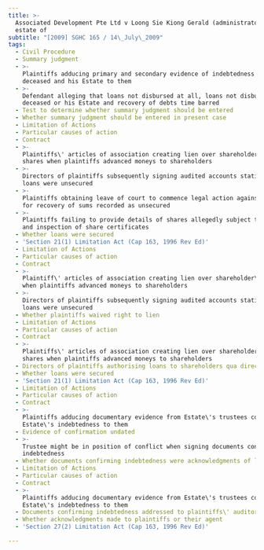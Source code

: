 ```yaml
---
title: >-
  Associated Development Pte Ltd v Loong Sie Kiong Gerald (administrator of the
  estate of
subtitle: "[2009] SGHC 165 / 14\_July\_2009"
tags:
  - Civil Procedure
  - Summary judgment
  - >-
    Plaintiffs adducing primary and secondary evidence of indebtedness of
    deceased and his Estate to them
  - >-
    Defendant alleging that loans not disbursed at all, loans not disbursed to
    deceased or his Estate and recovery of debts time barred
  - Test to determine whether summary judgment should be entered
  - Whether summary judgment should be entered in present case
  - Limitation of Actions
  - Particular causes of action
  - Contract
  - >-
    Plaintiffs\' articles of association creating lien over shareholder\'s
    shares when plaintiffs advanced moneys to shareholders
  - >-
    Directors of plaintiffs subsequently signing audited accounts stating that
    loans were unsecured
  - >-
    Plaintiffs obtaining leave of court to commence legal action against Estate
    for recovery of sums recorded as unsecured
  - >-
    Plaintiffs failing to provide details of shares allegedly subject to lien
    and inspection of share certificates
  - Whether loans were secured
  - 'Section 21(1) Limitation Act (Cap 163, 1996 Rev Ed)'
  - Limitation of Actions
  - Particular causes of action
  - Contract
  - >-
    Plaintiff\' articles of association creating lien over shareholder\'s shares
    when plaintiffs advanced moneys to shareholders
  - >-
    Directors of plaintiffs subsequently signing audited accounts stating that
    loans were unsecured
  - Whether plaintiffs waived right to lien
  - Limitation of Actions
  - Particular causes of action
  - Contract
  - >-
    Plaintiffs\' articles of association creating lien over shareholder\'s
    shares when plaintiffs advanced moneys to shareholders
  - Directors of plaintiffs authorising loans to shareholders qua directors
  - Whether loans were secured
  - 'Section 21(1) Limitation Act (Cap 163, 1996 Rev Ed)'
  - Limitation of Actions
  - Particular causes of action
  - Contract
  - >-
    Plaintiffs adducing documentary evidence from Estate\'s trustees confirming
    Estate\'s indebtedness to them
  - Evidence of confirmation undated
  - >-
    Trustee might be in position of conflict when signing documents confirming
    indebtedness
  - Whether documents confirming indebtedness were acknowledgments of loans
  - Limitation of Actions
  - Particular causes of action
  - Contract
  - >-
    Plaintiffs adducing documentary evidence from Estate\'s trustees confirming
    Estate\'s indebtedness to them
  - Documents confirming indebtedness addressed to plaintiffs\' auditors
  - Whether acknowledgments made to plaintiffs or their agent
  - 'Section 27(2) Limitation Act (Cap 163, 1996 Rev Ed)'

---
```


